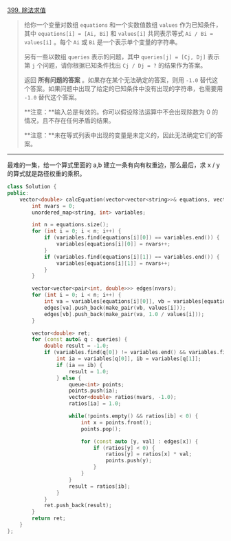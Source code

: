 [399. 除法求值](https://leetcode.cn/problems/evaluate-division/)

> 给你一个变量对数组 `equations` 和一个实数值数组 `values` 作为已知条件，其中 `equations[i] = [Ai, Bi]` 和 `values[i]` 共同表示等式 `Ai / Bi = values[i]` 。每个 `Ai` 或 `Bi` 是一个表示单个变量的字符串。
>
> 另有一些以数组 `queries` 表示的问题，其中 `queries[j] = [Cj, Dj]` 表示第 `j` 个问题，请你根据已知条件找出 `Cj / Dj = ?` 的结果作为答案。
>
> 返回 **所有问题的答案** 。如果存在某个无法确定的答案，则用 `-1.0` 替代这个答案。如果问题中出现了给定的已知条件中没有出现的字符串，也需要用 `-1.0` 替代这个答案。
>
> **注意：**输入总是有效的。你可以假设除法运算中不会出现除数为 0 的情况，且不存在任何矛盾的结果。
>
> **注意：**未在等式列表中出现的变量是未定义的，因此无法确定它们的答案。

---

最难的一集，给一个算式里面的 a,b 建立一条有向有权重边，那么最后，求 x / y 的算式就是路径权重的乘积。

```cpp
class Solution {
public:
    vector<double> calcEquation(vector<vector<string>>& equations, vector<double>& values, vector<vector<string>>& queries) {
        int nvars = 0;
        unordered_map<string, int> variables;

        int n = equations.size();
        for (int i = 0; i < n; i++) {
            if (variables.find(equations[i][0]) == variables.end()) {
                variables[equations[i][0]] = nvars++;
            }
            if (variables.find(equations[i][1]) == variables.end()) {
                variables[equations[i][1]] = nvars++;
            }
        }

        vector<vector<pair<int, double>>> edges(nvars);
        for (int i = 0; i < n; i++) {
            int va = variables[equations[i][0]], vb = variables[equations[i][1]];
            edges[va].push_back(make_pair(vb, values[i]));
            edges[vb].push_back(make_pair(va, 1.0 / values[i]));
        }

        vector<double> ret;
        for (const auto& q : queries) {
            double result = -1.0;
            if (variables.find(q[0]) != variables.end() && variables.find(q[1]) != variables.end()) {
                int ia = variables[q[0]], ib = variables[q[1]];
                if (ia == ib) {
                    result = 1.0;
                } else {
                    queue<int> points;
                    points.push(ia);
                    vector<double> ratios(nvars, -1.0);
                    ratios[ia] = 1.0;

                    while(!points.empty() && ratios[ib] < 0) {
                        int x = points.front();
                        points.pop();

                        for (const auto [y, val] : edges[x]) {
                            if (ratios[y] < 0) {
                                ratios[y] = ratios[x] * val;
                                points.push(y);
                            }
                        }
                    }
                    result = ratios[ib];
                }
            }
            ret.push_back(result);
        }
        return ret;
    }
};
```

